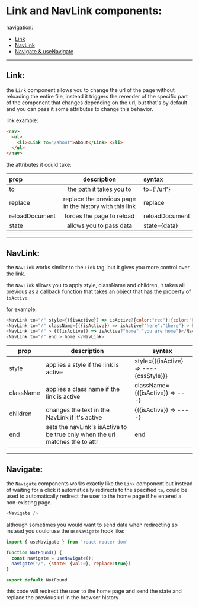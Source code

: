 # Link and NavLink components:

navigation:

- [Link](#link)
- [NavLink](#navlink)
- [Navigate & useNavigate](#navigate)

---

## Link:

the `Link` component allows you to change the url of the page without reloading the entire file, instead it triggers the rerender of the specific part of the component that changes depending on the url, but that's by default and you can pass it some attributes to change this behavior.

link example:

```html
<nav>
  <ul>
    <li><Link to="/about">About</Link> </li>
  </ul>
</nav>
```

the attributes it could take:


|prop  |description  |syntax  |
|:---------|:---------:|:---------|
|to     |the path it takes you to|to={'/url'}|
|replace     |replace the previous page in the history with this link|replace|
|reloadDocument|forces the page to reload|reloadDocument|
|state     |allows you to pass data|state={data}|


---

## NavLink:

the `NavLink` works similar to the `Link` tag, but it gives you more control over the link.

the `NavLink` allows you to apply style, className and children, it takes all previous as a callback function that takes an object that has the property of `isActive`.

for example:

```javascript
<NavLink to="/" style={({isActive}) => isActive?{color:"red"}:{color:"blue"}} > home </NavLink>
<NavLink to="/" className={({isActive}) => isActive?"here":"there"} > home </NavLink>
<NavLink to="/" > {({isActive}) => isActive?"home":"you are home"}</NavLink>
<NavLink to="/" end > home </NavLink>
```


|prop  |description  |syntax  |
|---------|---------|---------|
|style    |applies a style if the link is active|style={({isActive} => ----{cssStyle})}|
|className|applies a class name if the link is active|className={({isActive}) => ---}|
|children|changes the text in the NavLink if it's active|{({isActive}) => ----}|
|end|sets the navLink's isActive to be true only when the url matches the to attr|end|


---

## Navigate:

the `Navigate` components works exactly like the `Link` component but instead of waiting for a click it automatically redirects to the specified `to`, could be used to automatically redirect the user to the home page if he entered a non-existing page.

```javascript
<Navigate />
```

although sometimes you would want to send data when redirecting so instead you could use the `useNavigate` hook like:

```javascript
import { useNavigate } from 'react-router-dom'

function NotFound() {
  const navigate = useNavigate();
  navigate("/", {state: {val:0}, replace:true})
}

export default NotFound
```

this code will redirect the user to the home page and send the state and replace the previous url in the browser history